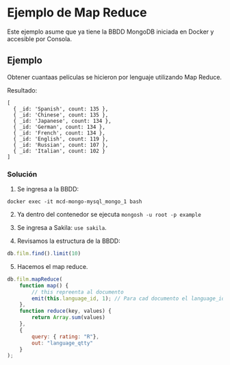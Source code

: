 # Ejemplo de Map Reduce

Este ejemplo asume que ya tiene la BBDD MongoDB iniciada en Docker y accesible por Consola.

## Ejemplo

Obtener cuantaas películas se hicieron por lenguaje utilizando Map Reduce.

Resultado:
```
[
  { _id: 'Spanish', count: 135 },
  { _id: 'Chinese', count: 135 },
  { _id: 'Japanese', count: 134 },
  { _id: 'German', count: 134 },
  { _id: 'French', count: 134 },
  { _id: 'English', count: 119 },
  { _id: 'Russian', count: 107 },
  { _id: 'Italian', count: 102 }
]
```

### Solución
1. Se ingresa a la BBDD:

```
docker exec -it mcd-mongo-mysql_mongo_1 bash
```
2. Ya dentro del contenedor se ejecuta `mongosh -u root -p example`

3. Se ingresa a Sakila: `use sakila`.

4. Revisamos la estructura de la BBDD:

```javascript
db.film.find().limit(10)
```

5. Hacemos el map reduce.

```javascript
db.film.mapReduce(
    function map() {
        // this repreenta al documento
        emit(this.language_id, 1); // Para cad documento el language_id será el idioma y devolvemos 1 porque es lo que vamos a contar
    },
    function reduce(key, values) {
        return Array.sum(values)
    },
    {
        query: { rating: "R"},
        out: "language_qtty"
    }
);
```
